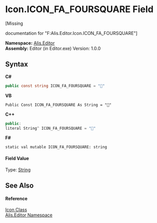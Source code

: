 # Icon.ICON_FA_FOURSQUARE Field
 

\[Missing <summary> documentation for "F:Alis.Editor.Icon.ICON_FA_FOURSQUARE"\]

**Namespace:**&nbsp;<a href="b150ade4-39de-a232-5f06-d3cdc1b2c538">Alis.Editor</a><br />**Assembly:**&nbsp;Editor (in Editor.exe) Version: 1.0.0

## Syntax

**C#**<br />
``` C#
public const string ICON_FA_FOURSQUARE = ""
```

**VB**<br />
``` VB
Public Const ICON_FA_FOURSQUARE As String = ""
```

**C++**<br />
``` C++
public:
literal String^ ICON_FA_FOURSQUARE = ""
```

**F#**<br />
``` F#
static val mutable ICON_FA_FOURSQUARE: string
```


#### Field Value
Type: <a href="https://docs.microsoft.com/dotnet/api/system.string" target="_blank">String</a>

## See Also


#### Reference
<a href="cc0f883c-67f8-f772-c6d7-a60b129f22a7">Icon Class</a><br /><a href="b150ade4-39de-a232-5f06-d3cdc1b2c538">Alis.Editor Namespace</a><br />